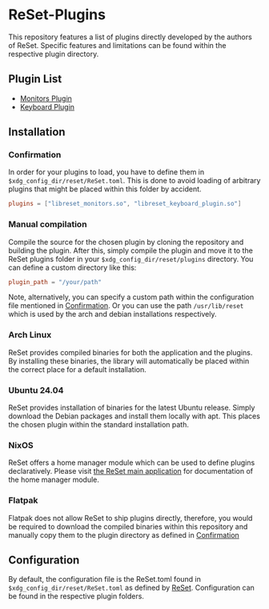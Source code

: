# ReSet-Plugins

This repository features a list of plugins directly developed by the authors of ReSet.
Specific features and limitations can be found within the respective plugin directory.

## Plugin List

- [Monitors Plugin](monitors/README.md)
- [Keyboard Plugin](keyboard_plugin/README.md)

## Installation

### Confirmation

In order for your plugins to load, you have to define them in `$xdg_config_dir/reset/ReSet.toml`.
This is done to avoid loading of arbitrary plugins that might be placed within this folder by accident.

```toml
plugins = ["libreset_monitors.so", "libreset_keyboard_plugin.so"]
```

### Manual compilation

Compile the source for the chosen plugin by cloning the repository and building the plugin.
After this, simply compile the plugin and move it to the ReSet plugins folder in your `$xdg_config_dir/reset/plugins` directory.
You can define a custom directory like this:

```toml
plugin_path = "/your/path"
```

Note, alternatively, you can specify a custom path within the configuration file mentioned in [Confirmation](#confirmation).
Or you can use the path `/usr/lib/reset` which is used by the arch and debian installations respectively.

### Arch Linux

ReSet provides compiled binaries for both the application and the plugins.
By installing these binaries, the library will automatically be placed within the correct place for a default installation.

### Ubuntu 24.04

ReSet provides installation of binaries for the latest Ubuntu release.
Simply download the Debian packages and install them locally with apt.
This places the chosen plugin within the standard installation path.

### NixOS

ReSet offers a home manager module which can be used to define plugins declaratively.
Please visit [the ReSet main application](https://github.com/Xetibo/ReSet) for documentation of the home manager module.

### Flatpak

Flatpak does not allow ReSet to ship plugins directly, therefore, you would be required to download the compiled binaries within this repository and manually copy them to the plugin directory as defined in [Confirmation](#confirmation)

## Configuration

By default, the configuration file is the ReSet.toml found in `$xdg_config_dir/reset/ReSet.toml` as defined by [ReSet](https://github.com/Xetibo/ReSet).
Configuration can be found in the respective plugin folders.
